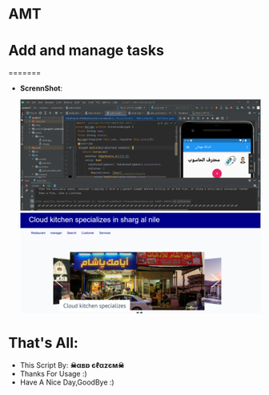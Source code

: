 # AMT
# Add and manage tasks



=======

- **ScrennShot**:

     ![ScrennShot](https://github.com/abdalazeim/AMT/blob/master/7.png)
     ![ScrennShot](https://github.com/abdalazeim/CKS/blob/master/5.PNG)

     



# That's All:
 - This Script By:  **☠αвɒ єℓαzєм☠**
 - Thanks For Usage :)
 - Have A Nice Day,GoodBye :)
